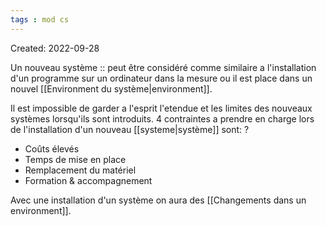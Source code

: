 ```yaml
---
tags : mod cs
---
```


Created: 2022-09-28

Un nouveau système :: peut être considéré comme similaire a l'installation d'un programme sur un ordinateur dans la mesure ou il est place dans un nouvel [[Environment du système|environment]].
<!--SR:!2022-11-26,4,190-->


Il est impossible de garder a l'esprit l'etendue et les limites des nouveaux systèmes lorsqu'ils sont introduits. 4 contraintes a prendre en charge lors de l'installation d'un nouveau [[systeme|système]] sont:
?
- Coûts élevés
- Temps de mise en place
- Remplacement du matériel
- Formation & accompagnement
<!--SR:!2022-11-28,6,190-->

Avec une installation d'un système on aura des [[Changements dans un environment]].